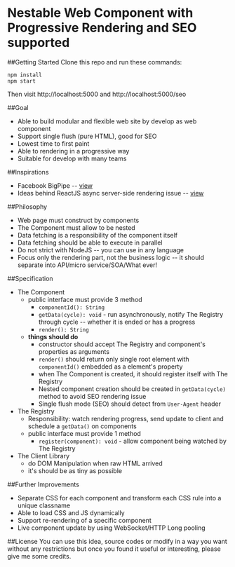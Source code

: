 # Nestable Web Component with Progressive Rendering and SEO supported

##Getting Started
Clone this repo and run these commands:
```
npm install
npm start
```
Then visit http://localhost:5000 and http://localhost:5000/seo

##Goal
  - Able to build modular and flexible web site by develop as web component
  - Support single flush (pure HTML), good for SEO
  - Lowest time to first paint
  - Able to rendering in a progressive way
  - Suitable for develop with many teams

##Inspirations
 - Facebook BigPipe -- [view](https://www.facebook.com/notes/facebook-engineering/bigpipe-pipelining-web-pages-for-high-performance/389414033919)
 - Ideas behind ReactJS async server-side rendering issue -- [view](https://github.com/reactjs/react-page/issues/47)

##Philosophy
 - Web page must construct by components
 - The Component must allow to be nested
 - Data fetching is a responsibility of the component itself
 - Data fetching should be able to execute in parallel
 - Do not strict with NodeJS -- you can use in any language
 - Focus only the rendering part, not the business logic -- it should separate into API/micro service/SOA/What ever!

##Specification
 - The Component
	 - public interface must provide 3 method
		 - `componentId(): String`
		 - `getData(cycle): void` - run asynchronously, notify The Registry through cycle -- whether it is ended or has a progress
		 - `render(): String`
	 - **things should do**
		 - constructor should accept The Registry and component's properties as arguments
		 - `render()` should return only single root element with `componentId()` embedded as a element's property
		 - when The Component is created, it should register itself with The Registry
		 - Nested component creation should be created in `getData(cycle)` method to avoid SEO rendering issue
		 - Single flush mode (SEO) should detect from `User-Agent` header
 - The Registry
	 - Responsibility: watch rendering progress, send update to client and schedule a `getData()` on components
	 - public interface must provide 1 method
		 - `register(component): void` - allow component being watched by The Registry
 - The Client Library
	 - do DOM Manipulation when raw HTML arrived
	 - it's should be as tiny as possible

##Further Improvements
 - Separate CSS for each component and transform each CSS rule into a unique classname
 - Able to load CSS and JS dynamically
 - Support re-rendering of a specific component
 - Live component update by using WebSocket/HTTP Long pooling

##License
You can use this idea, source codes or modify in a way you want without any restrictions but once you found it useful or interesting, please give me some credits.
